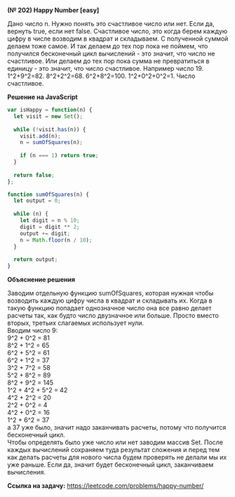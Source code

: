 **(№ 202) Happy Number [easy]**

Дано число n. Нужно понять это счастливое число или нет. Если да, вернуть true, если нет false.
Счастливое число, это когда берем каждую цифру в числе возводим в квадрат и складываем. С полученной суммой делаем тоже самое. И так делаем до тех пор пока не поймем, что получился бесконечный цикл вычислений - это значит, что число не счастливое. Или делаем до тех пор пока сумма не превратиться в единицу - это значит, что число счастливое. Например число 19. 1^2+9^2=82. 8^2+2^2=68. 6^2+8^2=100. 1^2+0^2+0^2=1. Число счастливое.

**Решение на JavaScript**

```javascript
var isHappy = function(n) {
  let visit = new Set();
  
  while (!visit.has(n)) {
    visit.add(n);
    n = sumOfSquares(n);
    
    if (n === 1) return true;
  }
  
  return false;
};

function sumOfSquares(n) {
  let output = 0;
  
  while (n) {
    let digit = n % 10;
    digit = digit ** 2;
    output += digit;
    n = Math.floor(n / 10);
  }
  
  return output;
}
```

**Объяснение решения**

Заводим отдельную функцию sumOfSquares, которая нужная чтобы возводить каждую цифру числа в квадрат и складывать их. Когда в такую функцию попадает однозначное число она все равно делает расчеты так, как будто число двузначное или больше. Просто вместо вторых, третьих слагаемых использует нули.  
Вводим число 9:  
9^2 + 0^2 = 81  
8^2 + 1^2 = 65  
6^2 + 5^2 = 61  
6^2 + 1^2 = 37  
3^2 + 7^2 = 58  
5^2 + 8^2 = 89  
8^2 + 9^2 = 145  
1^2 + 4^2 + 5^2 = 42  
4^2 + 2^2 = 20  
2^2 + 0^2 = 4  
4^2 + 0^2 = 16  
1^2 + 6^2 = 37  
а 37 уже было, значит надо заканчивать расчеты, потому что получится бесконечный цикл.  
Чтобы определять было уже число или нет заводим массив Set. После каждых вычислений сохраняем туда результат сложения и перед тем как делать расчеты для нового числа будем проверять не делали мы их уже раньше. Если да, значит будет бесконечный цикл, заканчиваем вычисления.

**Ссылка на задачу:** https://leetcode.com/problems/happy-number/